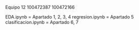 Equipo 12
100472387
100472166

EDA.ipynb = Apartado 1, 2, 3, 4
regresion.ipynb = Apartado 5
clasificacion.ipynb = Apartado 6, 7
